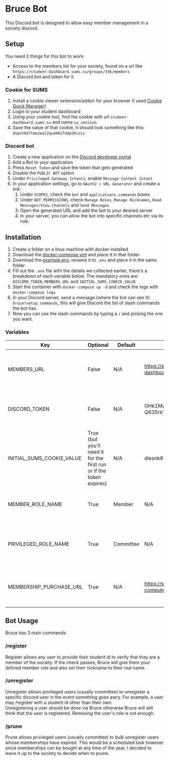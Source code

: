 # Bruce Bot

This Discord bot is designed to allow easy member management in a society discord.

## Setup

You need 2 things for this bot to work:

- Access to the members list for your society, found on a url like `https://student-dashboard.sums.su/groups/336/members`
- A Discord bot and token for it

### Cookie for SUMS

1. Install a cookie viewer extension/addon for your browser (I used [Cookie Quick Manager](https://github.com/ysard/cookie-quick-manager))
2. Login to your student dashboard
3. Using your cookie tool, find the cookie with url `student-dashboard.sums.su` and name `su_session`.
4. Save the value of that cookie, it should look something like this: `dvpsnk67tme2eal2qu44627o4p20iviv`

### Discord bot

1. Create a new application on the [Discord developer portal](https://discord.com/developers/applications)
2. Add a Bot to your application
3. Press `Reset Token` and save the token that gets generated
4. Disable the `PUBLIC BOT` option
5. Under `Privileged Gateway Intents`, enable `Message Content Intent`
6. In your application settings, go to `OAuth2 > URL Generator` and create a link:
    1. Under `SCOPES`, check the `bot` and `applications.commands` boxes
    2. Under `BOT PERMISSIONS`, check `Manage Roles`, `Manage Nicknames`, `Read Messages/View Channels` and `Send Messages`
    3. Open the generated URL and add the bot to your desired server
    4. In your server, you can allow the bot into specific channels etc via its role.

## Installation

1. Create a folder on a linux machine with docker installed
2. Download the [docker-compose.yml](https://github.com/UoNCompSoc/bruce/blob/main/docker-compose.yml) and place it in that folder
3. Download the [example.env](https://github.com/UoNCompSoc/bruce/blob/main/example.env), rename it to `.env` and place it in the same folder
4. Fill out the `.env` file with the details we collected earlier, there's a breakdown of each variable below. The mandatory ones are: `DISCORD_TOKEN`, `MEMBERS_URL` and `INITIAL_SUMS_COOKIE_VALUE`
5. Start the container with `docker-compose up -d` and check the logs with `docker-compose logs`
6. In your Discord server, send a message (where the bot can see it): `bruce!setup_commands`, this will give Discord the list of slash commands the bot has.
7. Now you can use the slash commands by typing a `/` and picking the one you want.

### Variables

| Key                       | Optional                                                            | Default   | Example                                                                 | Description                                                          |
|---------------------------|---------------------------------------------------------------------|-----------|-------------------------------------------------------------------------|----------------------------------------------------------------------|
| MEMBERS_URL               | False                                                               | N/A       | https://student-dashboard.sums.su/groups/336/members                    | This page should contain the list of members of your society         |
| DISCORD_TOKEN             | False                                                               | N/A       | GHk1MzU6MDkwODk3MTA4OTad.GmurJI.1DH4qad-Q635rkYvaRDfPRl1u5HM--8kKUH_aZ  | This is the token we got from the Discord developers portal above    |
| INITIAL_SUMS_COOKIE_VALUE | True (but you'll need it for the first run or if the token expires) | N/A       | dlesnk67tme2eal2qu44627o4p69iviq                                        | This is the value we got from the cookie tool                        |
| MEMBER_ROLE_NAME          | True                                                                | Member    | N/A                                                                     | This is the role that the bot will give your members                 |
| PRIVILEGED_ROLE_NAME      | True                                                                | Committee | N/A                                                                     | This is the role of people that can run the bots management commands |
| MEMBERSHIP_PURCHASE_URL   | True                                                                | N/A       | https://su.nottingham.ac.uk/shop/product/31-computer-science-membership | This is a link that your members can go to to purchase a membership  |

## Bot Usage

Bruce has 3 main commands:

### /register

Register allows any user to provide their student id to verify that they are a member of the society. If the check passes, Bruce will give them your defined member role and also set their nickname to their real name.

### /unregister

Unregister allows privileged users (usually committee) to unregister a specific discord user in the event something goes awry. For example, a user may /register with a student id other than their own.  
Unregistering a user should be done via Bruce otherwise Bruce will still think that the user is registered. Removing the user's role is not enough.

### /prune

Prune allows privileged users (usually committee) to bulk unregister users whose memberships have expired. This would be a scheduled task however since memberships can be bought at any time of the year, I decided to leave it up to the society to decide when to prune.
